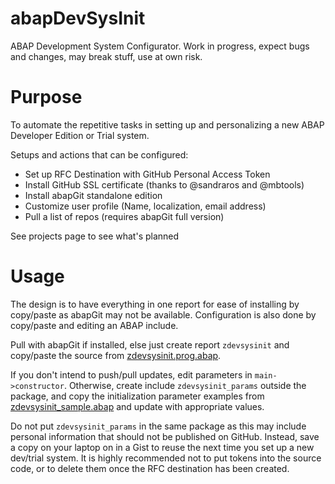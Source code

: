 # abapDevSysInit
ABAP Development System Configurator. 
Work in progress, expect bugs and changes, may break stuff, use at own risk.

# Purpose
To automate the repetitive tasks in setting up and personalizing a new 
ABAP Developer Edition or Trial system.

Setups and actions that can be configured: 
- Set up RFC Destination with GitHub Personal Access Token
- Install GitHub SSL certificate (thanks to @sandraros and @mbtools)
- Install abapGit standalone edition
- Customize user profile (Name, localization, email address)
- Pull a list of repos (requires abapGit full version)

See projects page to see what's planned

# Usage

The design is to have everything in one report for ease of installing by copy/paste
as abapGit may not be available. Configuration is also done by copy/paste and editing 
an ABAP include.

Pull with abapGit if installed, else just create report `zdevsysinit` and copy/paste 
the source from [zdevsysinit.prog.abap](https://raw.githubusercontent.com/pokrakam/abapDevSysInit/main/src/zdevsysinit.prog.abap).

If you don't intend to push/pull updates, edit parameters in `main->constructor`. 
Otherwise, create include `zdevsysinit_params` outside the package, and copy the 
initialization parameter examples from [zdevsysinit_sample.abap](https://raw.githubusercontent.com/pokrakam/abapDevSysInit/main/zdevsysinit_sample.abap) 
and update with appropriate values.

Do not put `zdevsysinit_params` in the same package as this may include personal 
information that should not be published on GitHub. Instead, save a copy on your 
laptop on in a Gist to reuse the next time you set up a new dev/trial system. 
It is highly recommended not to put tokens into the source code, or to delete 
them once the RFC destination has been created.
